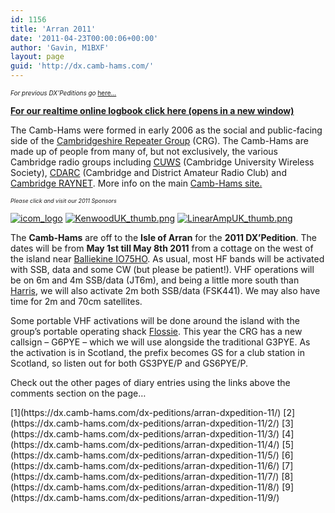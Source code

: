 ```yaml
---
id: 1156
title: 'Arran 2011'
date: '2011-04-23T00:00:06+00:00'
author: 'Gavin, M1BXF'
layout: page
guid: 'http://dx.camb-hams.com/'
---
```


*<span style="font-size: x-small;"><span style="font-size: x-small;">For previous DX’Peditions go </span></span>*[<span style="font-size: x-small;"><span style="font-size: x-small;">here…</span></span>](http://dx.camb-hams.com/dx-peditions)

**[For our realtime online logbook click here (opens in a new window)](http://dx.camb-hams.com/online-logbooks/arran-2011-logbook/)**

The Camb-Hams were formed in early 2006 as the social and public-facing side of the [Cambridgeshire Repeater Group](http://www.cambridgerepeaters.net/) (CRG). The Camb-Hams are made up of people from many of, but not exclusively, the various Cambridge radio groups including [CUWS](http://www.g6uw.org/) (Cambridge University Wireless Society), [CDARC](http://www.cdarc.co.uk/) (Cambridge and District Amateur Radio Club) and [Cambridge RAYNET](http://www.cambridgeshire-raynet.net/). More info on the main [Camb-Hams site.](http://www.camb-hams.com/)

<span style="font-size: xx-small;">*Please click and visit our 2011 Sponsors*</span>

[![](http://dx.camb-hams.com/wp-content/uploads/2011/04/icom_logo.png "icom_logo")](http://bit.ly/cambhams-icom) [![](http://dx.camb-hams.com/wp-content/uploads/2011/04/KenwoodUK_thumb.png "KenwoodUK_thumb.png")](http://bit.ly/cambhams-kenwood) [![](http://dx.camb-hams.com/wp-content/uploads/2011/04/LinearAmpUK_thumb.png "LinearAmpUK_thumb.png")](http://bit.ly/cambhams-linamp)  
  
The **Camb-Hams** are off to the **Isle of Arran** for the **2011 DX’Pedition**. The dates will be from **May 1st till May 8th 2011** from a cottage on the west of the island near [Balliekine IO75HO](http://goo.gl/maps/Y21e). As usual, most HF bands will be activated with SSB, data and some CW (but please be patient!). VHF operations will be on 6m and 4m SSB/data (JT6m), and being a little more south than [Harris](http://dx.camb-hams.com/dx-peditions/harris-dxpedition-10/), we will also activate 2m both SSB/data (FSK441). We may also have time for 2m and 70cm satellites.

Some portable VHF activations will be done around the island with the group’s portable operating shack [Flossie](http://www.camb-hams.com/flossie). This year the CRG has a new callsign – G6PYE – which we will use alongside the traditional G3PYE. As the activation is in Scotland, the prefix becomes GS for a club station in Scotland, so listen out for both GS3PYE/P and GS6PYE/P.

Check out the other pages of diary entries using the links above the comments section on the page…

<div class="pagination"> [<span class="page-number">1</span>](https://dx.camb-hams.com/dx-peditions/arran-dxpedition-11/) [<span class="page-number">2</span>](https://dx.camb-hams.com/dx-peditions/arran-dxpedition-11/2/) [<span class="page-number">3</span>](https://dx.camb-hams.com/dx-peditions/arran-dxpedition-11/3/) [<span class="page-number">4</span>](https://dx.camb-hams.com/dx-peditions/arran-dxpedition-11/4/) [<span class="page-number">5</span>](https://dx.camb-hams.com/dx-peditions/arran-dxpedition-11/5/) [<span class="page-number">6</span>](https://dx.camb-hams.com/dx-peditions/arran-dxpedition-11/6/) [<span class="page-number">7</span>](https://dx.camb-hams.com/dx-peditions/arran-dxpedition-11/7/) [<span class="page-number">8</span>](https://dx.camb-hams.com/dx-peditions/arran-dxpedition-11/8/) [<span class="page-number">9</span>](https://dx.camb-hams.com/dx-peditions/arran-dxpedition-11/9/)</div>